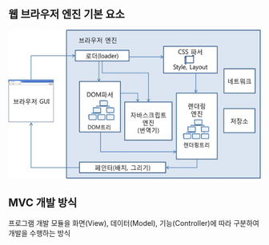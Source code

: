 ## 웹 브라우저 엔진 기본 요소

![image-20210310091104127](img/image-20210310091104127.png)

## MVC 개발 방식

프로그램 개발 모듈을 화면(View), 데이터(Model), 기능(Controller)에 따라 구분하여 개발을 수행하는 방식

